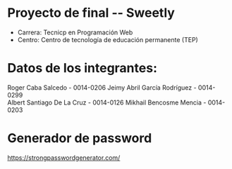 # Proyecto de final -- Sweetly
 - Carrera: Tecnicp en Programación Web
 - Centro: Centro de tecnología de educación permanente (TEP)

# Datos de los integrantes:
 Roger Caba Salcedo - 0014-0206
Jeimy Abril García Rodríguez - 0014-0299		 
Albert Santiago De La Cruz - 0014-0126
Mikhail Bencosme Mencia  - 0014-0203



# Generador de password
https://strongpasswordgenerator.com/


